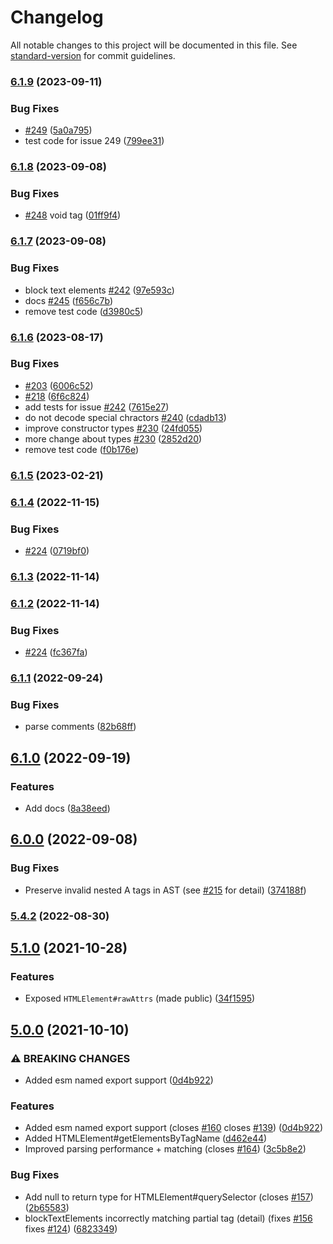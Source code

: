 # Changelog

All notable changes to this project will be documented in this file. See [standard-version](https://github.com/conventional-changelog/standard-version) for commit guidelines.

### [6.1.9](https://github.com/taoqf/node-fast-html-parser/compare/v6.1.8...v6.1.9) (2023-09-11)


### Bug Fixes

* [#249](https://github.com/taoqf/node-fast-html-parser/issues/249) ([5a0a795](https://github.com/taoqf/node-fast-html-parser/commit/5a0a79573d51da9eccf6d13647413447eba413b1))
* test code for issue 249 ([799ee31](https://github.com/taoqf/node-fast-html-parser/commit/799ee31155a0635955b0a85e3d21ec4967223a25))

### [6.1.8](https://github.com/taoqf/node-fast-html-parser/compare/v6.1.7...v6.1.8) (2023-09-08)


### Bug Fixes

* [#248](https://github.com/taoqf/node-fast-html-parser/issues/248) void tag ([01ff9f4](https://github.com/taoqf/node-fast-html-parser/commit/01ff9f41e416d0ef0c47bc40c282d6aeb405e100))

### [6.1.7](https://github.com/taoqf/node-fast-html-parser/compare/v6.1.6...v6.1.7) (2023-09-08)


### Bug Fixes

* block text elements [#242](https://github.com/taoqf/node-fast-html-parser/issues/242) ([97e593c](https://github.com/taoqf/node-fast-html-parser/commit/97e593c2bdefbfefd35c2c9ccaef914517d60fe7))
* docs [#245](https://github.com/taoqf/node-fast-html-parser/issues/245) ([f656c7b](https://github.com/taoqf/node-fast-html-parser/commit/f656c7b2de2a62a9a363f797c6f03a2477e7312e))
* remove test code ([d3980c5](https://github.com/taoqf/node-fast-html-parser/commit/d3980c5fb7744d6fda4b270619bb581a19a4cb18))

### [6.1.6](https://github.com/taoqf/node-fast-html-parser/compare/v6.1.5...v6.1.6) (2023-08-17)


### Bug Fixes

* [#203](https://github.com/taoqf/node-fast-html-parser/issues/203) ([6006c52](https://github.com/taoqf/node-fast-html-parser/commit/6006c52c20e6c3c07405c808c8d81fa78425e794))
* [#218](https://github.com/taoqf/node-fast-html-parser/issues/218) ([6f6c824](https://github.com/taoqf/node-fast-html-parser/commit/6f6c824df54fa53af47956048b42ea47cd3b53bf))
* add tests for issue [#242](https://github.com/taoqf/node-fast-html-parser/issues/242) ([7615e27](https://github.com/taoqf/node-fast-html-parser/commit/7615e27e3eea47142beff11101d293c4f93cb6ce))
* do not decode special chractors [#240](https://github.com/taoqf/node-fast-html-parser/issues/240) ([cdadb13](https://github.com/taoqf/node-fast-html-parser/commit/cdadb132f681ca587d17df991d09ff8d22997f4e))
* improve constructor types [#230](https://github.com/taoqf/node-fast-html-parser/issues/230) ([24fd055](https://github.com/taoqf/node-fast-html-parser/commit/24fd055913125a964cb5aa61330376274c938035))
* more change about types [#230](https://github.com/taoqf/node-fast-html-parser/issues/230) ([2852d20](https://github.com/taoqf/node-fast-html-parser/commit/2852d20f865dc18a8dc6727d5b5e586282e7d50d))
* remove test code ([f0b176e](https://github.com/taoqf/node-fast-html-parser/commit/f0b176eb1ba5b5bc162744a37adcd18d3d64a515))

### [6.1.5](https://github.com/taoqf/node-fast-html-parser/compare/v6.1.4...v6.1.5) (2023-02-21)

### [6.1.4](https://github.com/taoqf/node-fast-html-parser/compare/v6.1.3...v6.1.4) (2022-11-15)


### Bug Fixes

* [#224](https://github.com/taoqf/node-fast-html-parser/issues/224) ([0719bf0](https://github.com/taoqf/node-fast-html-parser/commit/0719bf031c3fec51611f9dff922f46bfe4acb060))

### [6.1.3](https://github.com/taoqf/node-fast-html-parser/compare/v6.1.2...v6.1.3) (2022-11-14)

### [6.1.2](https://github.com/taoqf/node-fast-html-parser/compare/v6.1.1...v6.1.2) (2022-11-14)


### Bug Fixes

* [#224](https://github.com/taoqf/node-fast-html-parser/issues/224) ([fc367fa](https://github.com/taoqf/node-fast-html-parser/commit/fc367fa294d72794a0dea49edbd986d527a6314b))

### [6.1.1](https://github.com/taoqf/node-fast-html-parser/compare/v6.1.0...v6.1.1) (2022-09-24)


### Bug Fixes

* parse comments ([82b68ff](https://github.com/taoqf/node-fast-html-parser/commit/82b68ff9eb944e0c55ca2e0ea13fb714e2004803))

## [6.1.0](https://github.com/taoqf/node-fast-html-parser/compare/v6.0.0...v6.1.0) (2022-09-19)


### Features

* Add docs ([8a38eed](https://github.com/taoqf/node-fast-html-parser/commit/8a38eedab6b20906ee89dea86c4271960afbad2d))

## [6.0.0](https://github.com/taoqf/node-fast-html-parser/compare/v5.4.2-0...v6.0.0) (2022-09-08)


### Bug Fixes

* Preserve invalid nested A tags in AST (see [#215](https://github.com/taoqf/node-fast-html-parser/issues/215) for detail) ([374188f](https://github.com/taoqf/node-fast-html-parser/commit/374188f1c6d6c6d0567348b8e8d20957f5a93fb8))

### [5.4.2](https://github.com/taoqf/node-fast-html-parser/compare/v5.4.2-0...v5.4.2) (2022-08-30)

## [5.1.0](https://github.com/taoqf/node-fast-html-parser/compare/v4.1.5...v5.1.0) (2021-10-28)

### Features

* Exposed `HTMLElement#rawAttrs` (made public) ([34f1595](https://github.com/taoqf/node-fast-html-parser/commit/34f1595756c0974b6ae7ef5755a615f09e421f32))

## [5.0.0](https://github.com/taoqf/node-fast-html-parser/compare/v4.1.5...v5.0.0) (2021-10-10)


### ⚠ BREAKING CHANGES

* Added esm named export support ([0d4b922](https://github.com/taoqf/node-fast-html-parser/commit/0d4b922eefd6210fe802991e464b21b0c69d5f63))

### Features

* Added esm named export support (closes [#160](https://github.com/taoqf/node-fast-html-parser/issues/160) closes [#139](https://github.com/taoqf/node-fast-html-parser/issues/139)) ([0d4b922](https://github.com/taoqf/node-fast-html-parser/commit/0d4b922eefd6210fe802991e464b21b0c69d5f63))
* Added HTMLElement#getElementsByTagName ([d462e44](https://github.com/taoqf/node-fast-html-parser/commit/d462e449e7ebb00a5a43fb574133681ad5a62475))
* Improved parsing performance + matching (closes [#164](https://github.com/taoqf/node-fast-html-parser/issues/164)) ([3c5b8e2](https://github.com/taoqf/node-fast-html-parser/commit/3c5b8e2a9104b01a8ca899a7970507463e42adaf))


### Bug Fixes

* Add null to return type for HTMLElement#querySelector (closes [#157](https://github.com/taoqf/node-fast-html-parser/issues/157)) ([2b65583](https://github.com/taoqf/node-fast-html-parser/commit/2b655839bd3868c41fb19cae5786ca097565bc7f))
* blockTextElements incorrectly matching partial tag (detail) (fixes [#156](https://github.com/taoqf/node-fast-html-parser/issues/156) fixes [#124](https://github.com/taoqf/node-fast-html-parser/issues/124)) ([6823349](https://github.com/taoqf/node-fast-html-parser/commit/6823349fdf1809c7484c70d948aa24930ef4983f))
